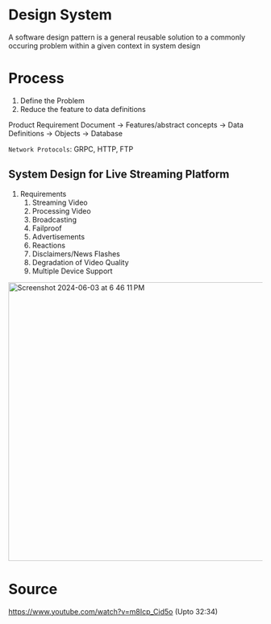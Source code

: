 # Design System
A software design pattern is a general reusable solution to a commonly occuring problem within a given context in system design

# Process
1. Define the Problem
2. Reduce the feature to data definitions

Product Requirement Document → Features/abstract concepts → Data Definitions → Objects → Database

`Network Protocols`: GRPC, HTTP, FTP

## System Design for Live Streaming Platform
1. Requirements
   1. Streaming Video
   2. Processing Video
   3. Broadcasting
   4. Failproof
   5. Advertisements
   6. Reactions
   7. Disclaimers/News Flashes
   8. Degradation of Video Quality
   9. Multiple Device Support
<img width="553" alt="Screenshot 2024-06-03 at 6 46 11 PM" src="https://github.com/ShashankaShekharSharma/Large-Language-Model/assets/135298952/1c53ceed-f10b-4d58-bb4c-8bb3b0f1c7a9">


# Source
https://www.youtube.com/watch?v=m8Icp_Cid5o (Upto 32:34)

